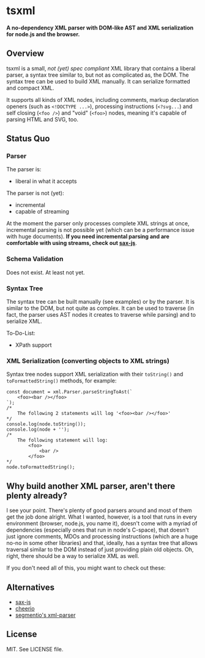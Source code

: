 # tsxml

**A no-dependency XML parser with DOM-like AST and XML serialization for node.js and the browser.**

## Overview

tsxml is a small, *not (yet) spec compliant* XML library that contains a liberal parser, a syntax tree similar to, but not as complicated as, the DOM. The syntax tree can be used to build XML manually. It can serialize formatted and compact XML.

It supports all kinds of XML nodes, including comments, markup declaration openers (such as `<!DOCTYPE ...>`), processing instructions (`<?svg...`) and self closing (`<foo />`) and "void" (`<foo>`) nodes, meaning it's capable of parsing HTML and SVG, too.

## Status Quo

### Parser
The parser is:
- liberal in what it accepts

The parser is not (yet):
- incremental
- capable of streaming

At the moment the parser only processes complete XML strings at once, incremental parsing is not possible yet (which can be a performance issue with huge documents). **If you need incremental parsing and are comfortable with using streams, check out [sax-js](https://github.com/isaacs/sax-js)**.

### Schema Validation
Does not exist. At least not yet.

### Syntax Tree
The syntax tree can be built manually (see examples) or by the parser. It is similar to the DOM, but not quite as complex. It can be used to traverse (in fact, the parser uses AST nodes it creates to traverse while parsing) and to serialize XML.

To-Do-List:
- XPath support


### XML Serialization (converting objects to XML strings)
Syntax tree nodes support XML serialization with their `toString()` and `toFormattedString()` methods, for example:

	const document = xml.Parser.parseStringToAst(`
		<foo><bar /></foo>
	`);
	/*
		The following 2 statements will log '<foo><bar /></foo>' 
	*/
	console.log(node.toString());
	console.log(node + '');
	/*
		The following statement will log:
			<foo>
				<bar />
			</foo> 
	*/
	node.toFormattedString(); 
 
 

## Why build another XML parser, aren't there plenty already?
I see your point. There's plenty of good parsers around and most of them get the job done alright. What I wanted, however, is a tool that runs in every environment (browser, node.js, you name it), doesn't come with a myriad of dependencies (especially ones that run in node's C-space), that doesn't just ignore comments, MDOs and processing instructions (which are a huge no-no in some other libraries) and that, ideally, has a syntax tree that allows traversal similar to the DOM instead of just providing plain old objects. Oh, right, there should be a way to serialize XML as well.

If you don't need all of this, you might want to check out these:

## Alternatives
- [sax-js](https://github.com/isaacs/sax-js)
- [cheerio](https://github.com/cheeriojs/cheerio)
- [segmentio's xml-parser](https://github.com/segmentio/xml-parser)


## License
MIT. See LICENSE file.